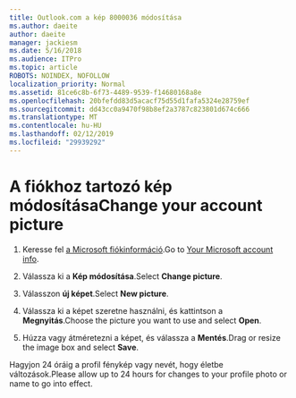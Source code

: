 ```yaml
---
title: Outlook.com a kép 8000036 módosítása
ms.author: daeite
author: daeite
manager: jackiesm
ms.date: 5/16/2018
ms.audience: ITPro
ms.topic: article
ROBOTS: NOINDEX, NOFOLLOW
localization_priority: Normal
ms.assetid: 81ce6c8b-6f73-4489-9539-f14680168a8e
ms.openlocfilehash: 20bfefdd83d5acacf75d55d1fafa5324e28759ef
ms.sourcegitcommit: dd43cc0a9470f98b8ef2a3787c823801d674c666
ms.translationtype: MT
ms.contentlocale: hu-HU
ms.lasthandoff: 02/12/2019
ms.locfileid: "29939292"
---
```

# <a name="change-your-account-picture"></a><span data-ttu-id="7ca80-102">A fiókhoz tartozó kép módosítása</span><span class="sxs-lookup"><span data-stu-id="7ca80-102">Change your account picture</span></span>

1. <span data-ttu-id="7ca80-103">Keresse fel [a Microsoft fiókinformáció](https://go.microsoft.com/fwlink/p/?linkid=860841).</span><span class="sxs-lookup"><span data-stu-id="7ca80-103">Go to [Your Microsoft account info](https://go.microsoft.com/fwlink/p/?linkid=860841).</span></span>
    
2. <span data-ttu-id="7ca80-104">Válassza ki a **Kép módosítása**.</span><span class="sxs-lookup"><span data-stu-id="7ca80-104">Select **Change picture**.</span></span> 
    
3. <span data-ttu-id="7ca80-105">Válasszon **új képet**.</span><span class="sxs-lookup"><span data-stu-id="7ca80-105">Select **New picture**.</span></span> 
    
4. <span data-ttu-id="7ca80-106">Válassza ki a képet szeretne használni, és kattintson a **Megnyitás**.</span><span class="sxs-lookup"><span data-stu-id="7ca80-106">Choose the picture you want to use and select **Open**.</span></span> 
    
5. <span data-ttu-id="7ca80-107">Húzza vagy átméretezni a képet, és válassza a **Mentés**.</span><span class="sxs-lookup"><span data-stu-id="7ca80-107">Drag or resize the image box and select **Save**.</span></span> 
    
<span data-ttu-id="7ca80-108">Hagyjon 24 óráig a profil fénykép vagy nevét, hogy életbe változások.</span><span class="sxs-lookup"><span data-stu-id="7ca80-108">Please allow up to 24 hours for changes to your profile photo or name to go into effect.</span></span>
  

